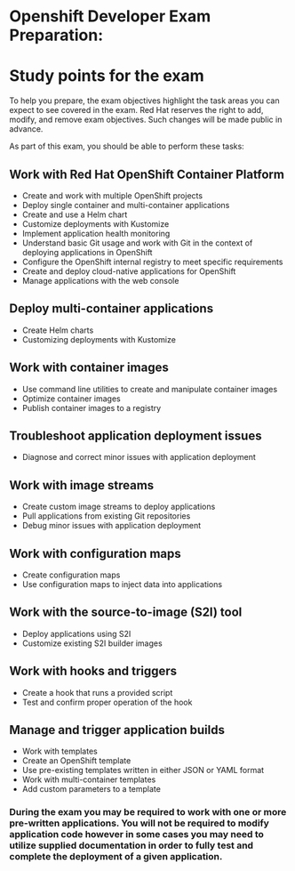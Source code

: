 
# Openshift Developer Exam Preparation: 

# Study points for the exam
To help you prepare, the exam objectives highlight the task areas you can expect to see covered in the exam. Red Hat reserves the right to add, modify, and remove exam objectives. Such changes will be made public in advance.

As part of this exam, you should be able to perform these tasks:

## Work with Red Hat OpenShift Container Platform
* Create and work with multiple OpenShift projects
* Deploy single container and multi-container applications
* Create and use a Helm chart
* Customize deployments with Kustomize
* Implement application health monitoring
* Understand basic Git usage and work with Git in the context of deploying applications in OpenShift
* Configure the OpenShift internal registry to meet specific requirements
* Create and deploy cloud-native applications for OpenShift
* Manage applications with the web console
## Deploy multi-container applications
* Create Helm charts
* Customizing deployments with Kustomize
## Work with container images
* Use command line utilities to create and manipulate container images
* Optimize container images
* Publish container images to a registry
## Troubleshoot application deployment issues
* Diagnose and correct minor issues with application deployment
## Work with image streams
* Create custom image streams to deploy applications
* Pull applications from existing Git repositories
* Debug minor issues with application deployment
## Work with configuration maps
* Create configuration maps
* Use configuration maps to inject data into applications
## Work with the source-to-image (S2I) tool
* Deploy applications using S2I
* Customize existing S2I builder images
## Work with hooks and triggers
* Create a hook that runs a provided script
* Test and confirm proper operation of the hook
## Manage and trigger application builds
* Work with templates
* Create an OpenShift template
* Use pre-existing templates written in either JSON or YAML format
* Work with multi-container templates
* Add custom parameters to a template

### During the exam you may be required to work with one or more pre-written applications. You will not be required to modify application code however in some cases you may need to utilize supplied documentation in order to fully test and complete the deployment of a given application.


